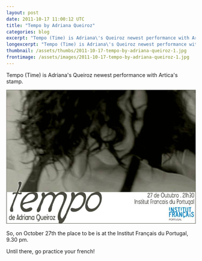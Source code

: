 ```yaml
---
layout: post
date: 2011-10-17 11:00:12 UTC
title: "Tempo by Adriana Queiroz"
categories: blog
excerpt: "Tempo (Time) is Adriana\'s Queiroz newest performance with Artica\'s stamp."
longexcerpt: "Tempo (Time) is Adriana\'s Queiroz newest performance with Artica\'s stamp.So, on October 27th the place to be is at the Institut Français du Portugal, 9.30 pm."
thumbnail: /assets/thumbs/2011-10-17-tempo-by-adriana-queiroz-1.jpg
frontimage: /assets/images/2011-10-17-tempo-by-adriana-queiroz-1.jpg
---
```


Tempo (Time) is Adriana's Queiroz newest performance with Artica's stamp.

<a href="/assets/images/2011-10-17-tempo-by-adriana-queiroz-1.jpg">![](/assets/images/2011-10-17-tempo-by-adriana-queiroz-1.jpg)</a>

So, on October 27th the place to be is at the Institut Français du Portugal, 9.30 pm.

Until there, go practice your french!
